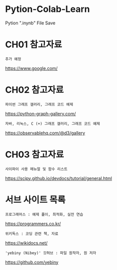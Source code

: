 # Pytion-Colab-Learn
Pytion ".inynb" File Save

# CH01 참고자료

```
추가 예정
```
https://www.google.com/


# CH02 참고자료

```
파이썬 그래프 갤러리, 그래프 코드 예제
```
https://python-graph-gallery.com/

```
자바, 리눅스, C (+) 그래프 갤러리, 그래프 코드 예제
```
https://observablehq.com/@d3/gallery


# CH03 참고자료

```
사이파이 사용 메뉴얼 및 함수 리스트
```
https://scipy.github.io/devdocs/tutorial/general.html


# 서브 사이트 목록

```
프로그래머스 : 예제 풀이, 최적화, 실전 연습
```
https://programmers.co.kr/

```
위키독스 : 코딩 관련 책, 자료
```
https://wikidocs.net/

```
'yebiny (Nibey)' 깃허브 : 파일 원작자, 원 저자
```
https://github.com/yebiny
